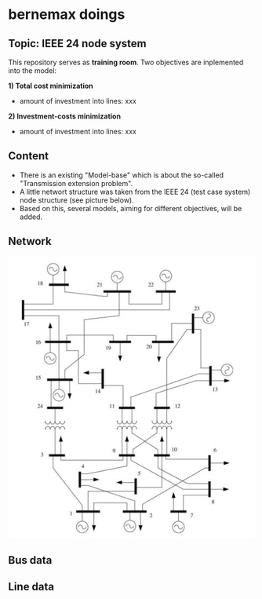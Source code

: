# bernemax doings 

## Topic: IEEE 24 node system

This repository serves as **training room**. 
Two objectives are inplemented into the model:

**1) Total cost minimization**
- amount of investment into lines: xxx

**2) Investment-costs minimization**
- amount of investment into lines: xxx


## Content
* There is an existing "Model-base" which is about the so-called "Transmission extension problem".
* A little networt structure was taken from the IEEE 24 (test case system) node structure (see picture below).
* Based on this, several models, aiming for different objectives, will be added.

## Network
![](https://github.com/bernemax/bernemax-s-doings/blob/IEEE-24-node-system/pictures/24%20IEEE%20node%20system.jpg)

## Bus data


## Line data

